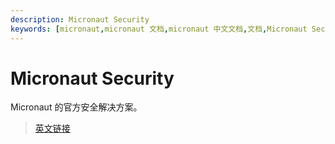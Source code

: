 ```yaml
---
description: Micronaut Security
keywords: [micronaut,micronaut 文档,micronaut 中文文档,文档,Micronaut Security,安全,spring security,pac4j,shiro]
---
```


# Micronaut Security

Micronaut 的官方安全解决方案。

> [英文链接](https://micronaut-projects.github.io/micronaut-security/latest/guide/index.html)
